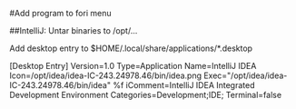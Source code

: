 #Add program to fori menu

##IntelliJ: 
Untar binaries to /opt/...


Add desktop entry to $HOME/.local/share/applications/*.desktop

[Desktop Entry]
Version=1.0
Type=Application
Name=IntelliJ IDEA
Icon=/opt/idea/idea-IC-243.24978.46/bin/idea.png
Exec="/opt/idea/idea-IC-243.24978.46/bin/idea" %f
iComment=IntelliJ IDEA Integrated Development Environment
Categories=Development;IDE;
Terminal=false
